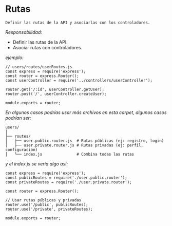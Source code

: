 # Rutas
```Definir las rutas de la API y asociarlas con los controladores.```

_Responsabilidad:_

- Definir las rutas de la API.
- Asociar rutas con controladores.

_ejemplo:_

```
// users/routes/userRoutes.js
const express = require('express');
const router = express.Router();
const userController = require('../controllers/userController');

router.get('/:id', userController.getUser);
router.post('/', userController.createUser);

module.exports = router;
```

_En algunos casos podrías usar más archivos en esta carpet, algunos casos podrían ser:_
```
users/
│
├── routes/
│   ├── user.public.router.js  # Rutas públicas (ej: registro, login)
│   ├── user.private.router.js # Rutas privadas (ej: perfil, configuración)
│   └── index.js               # Combina todas las rutas
```
_y el index.js se vería algo así:_

```
const express = require('express');
const publicRoutes = require('./user.public.router');
const privateRoutes = require('./user.private.router');

const router = express.Router();

// Usar rutas públicas y privadas
router.use('/public', publicRoutes);
router.use('/private', privateRoutes);

module.exports = router;
```
